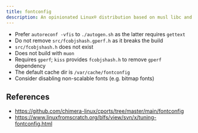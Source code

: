 ```yaml
---
title: fontconfig
description: An opinionated Linux® distribution based on musl libc and toybox
---
```


- Prefer `autoreconf -vfis` to `./autogen.sh` as the latter requires `gettext`
- Do not remove `src/fcobjshash.gperf.h` as it breaks the build
- `src/fcobjshash.h` does not exist
- Does not build with `muon`
- Requires `gperf`; `kiss` provides `fcobjshash.h` to remove `gperf` dependency
- The default cache dir is `/var/cache/fontconfig`
- Consider disabling non-scalable fonts (e.g. bitmap fonts)

## References
- https://github.com/chimera-linux/cports/tree/master/main/fontconfig
- https://www.linuxfromscratch.org/blfs/view/svn/x/tuning-fontconfig.html

